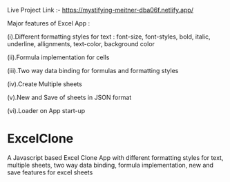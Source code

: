 Live Project Link :- https://mystifying-meitner-dba06f.netlify.app/

Major features of Excel App :

(i).Different formatting styles for text : font-size, font-styles, bold, italic, underline, allignments, text-color, background color

(ii).Formula implementation for cells

(iii).Two way data binding for formulas and formatting styles

(iv).Create Multiple sheets

(v).New and Save of sheets in JSON format

(vi).Loader on App start-up


# ExcelClone
A Javascript based Excel Clone App with different formatting styles for text, multiple sheets, two way data binding, formula implementation, new and save features for excel sheets

